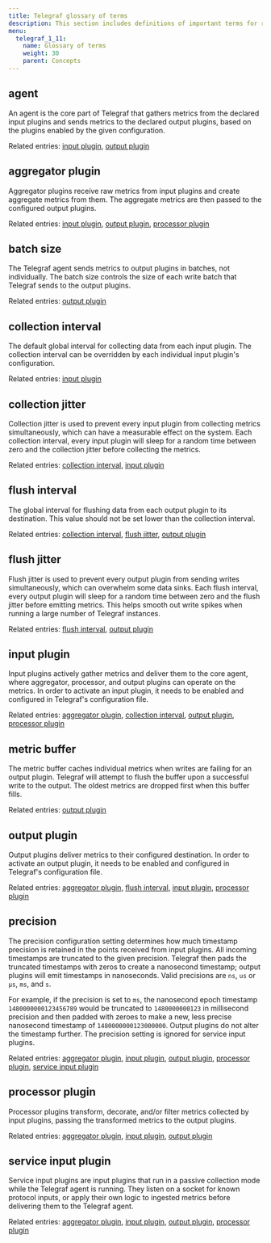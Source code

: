 ```yaml
---
title: Telegraf glossary of terms
description: This section includes definitions of important terms for related to Telegraf, the plug-in driven server agent component of the InfluxData time series platform.
menu:
  telegraf_1_11:
    name: Glossary of terms
    weight: 30
    parent: Concepts
---
```


## agent

An agent is the core part of Telegraf that gathers metrics from the declared input plugins and sends metrics to the declared output plugins, based on the plugins enabled by the given configuration.

Related entries: [input plugin](/telegraf/v1.11/concepts/glossary/#input-plugin), [output plugin](/telegraf/v1.11/concepts/glossary/#output-plugin)

## aggregator plugin

Aggregator plugins receive raw metrics from input plugins and create aggregate metrics from them.
The aggregate metrics are then passed to the configured output plugins.

Related entries: [input plugin](/telegraf/v1.11/concepts/glossary/#input-plugin), [output plugin](/telegraf/v1.11/concepts/glossary/#output-plugin), [processor plugin](/telegraf/v1.11/concepts/glossary/#processor-plugin)

## batch size

The Telegraf agent sends metrics to output plugins in batches, not individually.
The batch size controls the size of each write batch that Telegraf sends to the output plugins.

Related entries: [output plugin](/telegraf/v1.11/concepts/glossary/#output-plugin)

## collection interval

The default global interval for collecting data from each input plugin.
The collection interval can be overridden by each individual input plugin's configuration.

Related entries: [input plugin](/telegraf/v1.11/concepts/glossary/#input-plugin)

## collection jitter

Collection jitter is used to prevent every input plugin from collecting metrics simultaneously, which can have a measurable effect on the system.
Each collection interval, every input plugin will sleep for a random time between zero and the collection jitter before collecting the metrics.

Related entries: [collection interval](/telegraf/v1.11/concepts/glossary/#collection-interval), [input plugin](/telegraf/v1.11/concepts/glossary/#input-plugin)

## flush interval

The global interval for flushing data from each output plugin to its destination.
This value should not be set lower than the collection interval.

Related entries: [collection interval](/telegraf/v1.11/concepts/glossary/#collection-interval), [flush jitter](/telegraf/v1.11/concepts/glossary/#flush-jitter), [output plugin](/telegraf/v1.11/concepts/glossary/#output-plugin)

## flush jitter

Flush jitter is used to prevent every output plugin from sending writes simultaneously, which can overwhelm some data sinks.
Each flush interval, every output plugin will sleep for a random time between zero and the flush jitter before emitting metrics.
This helps smooth out write spikes when running a large number of Telegraf instances.

Related entries: [flush interval](/telegraf/v1.11/concepts/glossary/#flush-interval), [output plugin](/telegraf/v1.11/concepts/glossary/#output-plugin)

## input plugin

Input plugins actively gather metrics and deliver them to the core agent, where aggregator, processor, and output plugins can operate on the metrics.
In order to activate an input plugin, it needs to be enabled and configured in Telegraf's configuration file.

Related entries: [aggregator plugin](/telegraf/v1.11/concepts/glossary/#aggregator-plugin), [collection interval](/telegraf/v1.11/concepts/glossary/#collection-interval), [output plugin](/telegraf/v1.11/concepts/glossary/#output-plugin), [processor plugin](/telegraf/v1.11/concepts/glossary/#processor-plugin)

## metric buffer

The metric buffer caches individual metrics when writes are failing for an output plugin.
Telegraf will attempt to flush the buffer upon a successful write to the output.
The oldest metrics are dropped first when this buffer fills.

Related entries: [output plugin](/telegraf/v1.11/concepts/glossary/#output-plugin)

## output plugin

Output plugins deliver metrics to their configured destination. In order to activate an output plugin, it needs to be enabled and configured in Telegraf's configuration file.

Related entries: [aggregator plugin](/telegraf/v1.11/concepts/glossary/#aggregator-plugin), [flush interval](/telegraf/v1.11/concepts/glossary/#flush-interval), [input plugin](/telegraf/v1.11/concepts/glossary/#input-plugin), [processor plugin](/telegraf/v1.11/concepts/glossary/#processor-plugin)

## precision

The precision configuration setting determines how much timestamp precision is retained in the points received from input plugins. All incoming timestamps are truncated to the given precision.
Telegraf then pads the truncated timestamps with zeros to create a nanosecond timestamp; output plugins will emit timestamps in nanoseconds.
Valid precisions are `ns`, `us` or `µs`, `ms`, and `s`.

For example, if the precision is set to `ms`, the nanosecond epoch timestamp `1480000000123456789` would be truncated to `1480000000123` in millisecond precision and then padded with zeroes to make a new, less precise nanosecond timestamp of `1480000000123000000`.
Output plugins do not alter the timestamp further. The precision setting is ignored for service input plugins.

Related entries:  [aggregator plugin](/telegraf/v1.11/concepts/glossary/#aggregator-plugin), [input plugin](/telegraf/v1.11/concepts/glossary/#input-plugin), [output plugin](/telegraf/v1.11/concepts/glossary/#output-plugin), [processor plugin](/telegraf/v1.11/concepts/glossary/#processor-plugin), [service input plugin](/telegraf/v1.11/concepts/glossary/#service-input-plugin)

## processor plugin

Processor plugins transform, decorate, and/or filter metrics collected by input plugins, passing the transformed metrics to the output plugins.

Related entries: [aggregator plugin](/telegraf/v1.11/concepts/glossary/#aggregator-plugin), [input plugin](/telegraf/v1.11/concepts/glossary/#input-plugin), [output plugin](/telegraf/v1.11/concepts/glossary/#output-plugin)

## service input plugin

Service input plugins are input plugins that run in a passive collection mode while the Telegraf agent is running.
They listen on a socket for known protocol inputs, or apply their own logic to ingested metrics before delivering them to the Telegraf agent.

Related entries: [aggregator plugin](/telegraf/v1.11/concepts/glossary/#aggregator-plugin), [input plugin](/telegraf/v1.11/concepts/glossary/#input-plugin), [output plugin](/telegraf/v1.11/concepts/glossary/#output-plugin), [processor plugin](/telegraf/v1.11/concepts/glossary/#processor-plugin)
